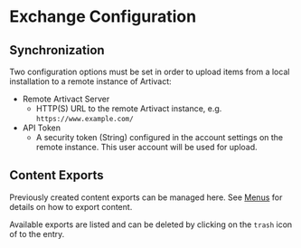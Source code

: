 # Exchange Configuration <Badge type="warning" text="desktop"/>

## Synchronization

Two configuration options must be set in order to upload items from a local installation to a remote instance of
Artivact:

- Remote Artivact Server
    - HTTP(S) URL to the remote Artivact instance, e.g. ``https://www.example.com/``
- API Token
    - A security token (String) configured in the account settings on the remote instance. This user account will be
      used for upload.

## Content Exports

Previously created content exports can be managed here. See [Menus](/user-manual/content-management/menus) for details
on how to export content.

Available exports are listed and can be deleted by clicking on the ``trash`` icon of to the entry.
